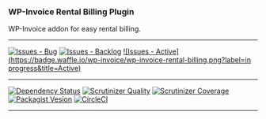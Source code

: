 ### WP-Invoice Rental Billing Plugin

WP-Invoice addon for easy rental billing.

***
[![Issues - Bug](https://badge.waffle.io/wp-invoice/wp-invoice-rental-billing.png?label=bug&title=Bugs)](http://waffle.io/wp-invoice/wp-invoice-rental-billing)
[![Issues - Backlog](https://badge.waffle.io/wp-invoice/wp-invoice-rental-billing.png?label=backlog&title=Backlog)](http://waffle.io/wp-invoice/wp-invoice-rental-billing/)
[![Issues - Active](https://badge.waffle.io/wp-invoice/wp-invoice-rental-billing.png?label=in progress&title=Active)](http://waffle.io/wp-invoice/wp-invoice-rental-billing/)
***
[![Dependency Status](https://gemnasium.com/wp-invoice/wp-invoice-rental-billing.svg)](https://gemnasium.com/wp-invoice/wp-invoice-rental-billing)
[![Scrutinizer Quality](http://img.shields.io/scrutinizer/g/wp-invoice/wp-invoice-rental-billing.svg)](https://scrutinizer-ci.com/g/wp-invoice/wp-invoice-rental-billing)
[![Scrutinizer Coverage](http://img.shields.io/scrutinizer/coverage/g/wp-invoice/wp-invoice-rental-billing.svg)](https://scrutinizer-ci.com/g/wp-invoice/wp-invoice-rental-billing)
[![Packagist Vesion](http://img.shields.io/packagist/v/wp-invoice/wp-invoice-rental-billing.svg)](https://packagist.org/packages/wp-invoice/wp-invoice-rental-billing)
[![CircleCI](https://circleci.com/gh/wp-invoice/wp-invoice-rental-billing.png)](https://circleci.com/gh/wp-invoice/wp-invoice-rental-billing)
***
